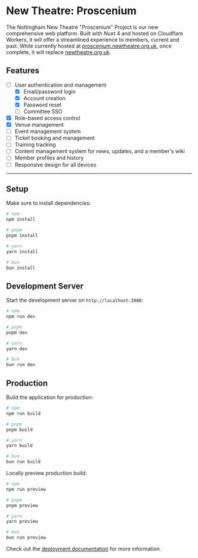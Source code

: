 # New Theatre: Proscenium

The Nottingham New Theatre "Proscenium" Project is our new comprehensive web platform. Built with Nuxt 4 and hosted on Cloudflare Workers, it will offer a streamlined experience to members, current and past. While currently hosted at [proscenium.newtheatre.org.uk](https://proscenium.nottinghamnewtheatre.org.uk), once complete, it will replace [newtheatre.org.uk](https://newtheatre.org.uk).

## Features

- [ ] User authentication and management
    - [x] Email/password login
    - [x] Account creation
    - [x] Password reset
    - [ ] Committee SSO
- [x] Role-based access control
- [x] Venue management
- [ ] Event management system
- [ ] Ticket booking and management
- [ ] Training tracking
- [ ] Content management system for news, updates, and a member's wiki
- [ ] Member profiles and history
- [ ] Responsive design for all devices

---

## Setup

Make sure to install dependencies:

```bash
# npm
npm install

# pnpm
pnpm install

# yarn
yarn install

# bun
bun install
```

## Development Server

Start the development server on `http://localhost:3000`:

```bash
# npm
npm run dev

# pnpm
pnpm dev

# yarn
yarn dev

# bun
bun run dev
```

## Production

Build the application for production:

```bash
# npm
npm run build

# pnpm
pnpm build

# yarn
yarn build

# bun
bun run build
```

Locally preview production build:

```bash
# npm
npm run preview

# pnpm
pnpm preview

# yarn
yarn preview

# bun
bun run preview
```

Check out the [deployment documentation](https://nuxt.com/docs/getting-started/deployment) for more information.
